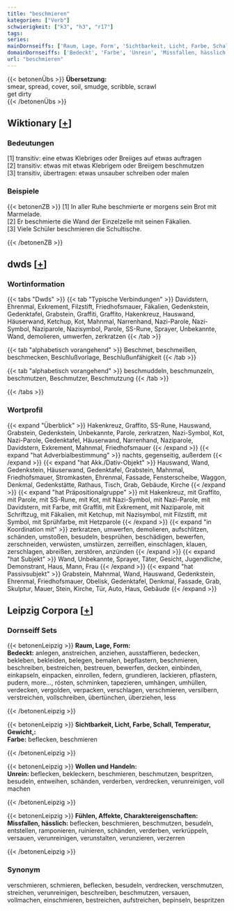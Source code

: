 ```yaml
---
title: "beschmieren"
kategorien: ["Verb"]
schwierigkeit: ["k3", "h3", "r17"]
tags:
series:
mainDornseiffs: ['Raum, Lage, Form', 'Sichtbarkeit, Licht, Farbe, Schall, Temperatur, Gewicht,', 'Wollen und Handeln', 'Fühlen, Affekte, Charaktereigenschaften']
domainDornseiffs: ['Bedeckt', 'Farbe', 'Unrein', 'Missfallen, hässlich']
url: "beschmieren"
---
```


{{< betonenÜbs >}}
**Übersetzung:**  
smear, spread, cover, soil, smudge, scribble, scrawl  
get dirty  
{{< /betonenÜbs >}}

## Wiktionary [[+](https://de.wiktionary.org/wiki/beschmieren)]

### Bedeutungen
[1] transitiv: eine etwas Klebriges oder Breiiges auf etwas auftragen  
[2] transitiv: etwas mit etwas Klebrigem oder Breiigem beschmutzen  
[3] transitiv, übertragen: etwas unsauber schreiben oder malen  

### Beispiele
{{< betonenZB >}}
[1] In aller Ruhe beschmierte er morgens sein Brot mit Marmelade.  
[2] Er beschmierte die Wand der Einzelzelle mit seinen Fäkalien.  
[3] Viele Schüler beschmieren die Schultische.  

{{< /betonenZB >}}


## dwds [[+](https://www.dwds.de/wb/beschmieren)]

### Wortinformation
{{< tabs "Dwds" >}}
{{< tab "Typische Verbindungen" >}}
Davidstern, Ehrenmal, Exkrement, Filzstift, Friedhofsmauer, Fäkalien, Gedenkstein, Gedenktafel, Grabstein, Graffiti, Graffito, Hakenkreuz, Hauswand, Häuserwand, Ketchup, Kot, Mahnmal, Narrenhand, Nazi-Parole, Nazi-Symbol, Naziparole, Nazisymbol, Parole, SS-Rune, Sprayer, Unbekannte, Wand, demolieren, umwerfen, zerkratzen
{{< /tab >}}

{{< tab "alphabetisch vorangehend" >}}
Beschmet, beschmeißen, beschmecken, Beschlußvorlage, Beschlußunfähigkeit
{{< /tab >}}

{{< tab "alphabetisch vorangehend" >}}
beschmuddeln, beschmunzeln, beschmutzen, Beschmutzer, Beschmutzung
{{< /tab >}}

{{< /tabs >}}

### Wortprofil
{{< expand "Überblick" >}} Hakenkreuz, Graffito, SS-Rune, Hauswand, Grabstein, Gedenkstein, Unbekannte, Parole, zerkratzen, Nazi-Symbol, Kot, Nazi-Parole, Gedenktafel, Häuserwand, Narrenhand, Naziparole, Davidstern, Exkrement, Mahnmal, Friedhofsmauer {{< /expand >}}
{{< expand "hat Adverbialbestimmung" >}} nachts, gegenseitig, außerdem {{< /expand >}}
{{< expand "hat Akk./Dativ-Objekt" >}} Hauswand, Wand, Gedenkstein, Häuserwand, Gedenktafel, Grabstein, Mahnmal, Friedhofsmauer, Stromkasten, Ehrenmal, Fassade, Fensterscheibe, Waggon, Denkmal, Gedenkstätte, Rathaus, Tisch, Grab, Gebäude, Kirche {{< /expand >}}
{{< expand "hat Präpositionalgruppe" >}} mit Hakenkreuz, mit Graffito, mit Parole, mit SS-Rune, mit Kot, mit Nazi-Symbol, mit Nazi-Parole, mit Davidstern, mit Farbe, mit Graffiti, mit Exkrement, mit Naziparole, mit Schriftzug, mit Fäkalien, mit Ketchup, mit Nazisymbol, mit Filzstift, mit Symbol, mit Sprühfarbe, mit Hetzparole {{< /expand >}}
{{< expand "in Koordination mit" >}} zerkratzen, umwerfen, demolieren, aufschlitzen, schänden, umstoßen, besudeln, besprühen, beschädigen, bewerfen, zerschneiden, verwüsten, umstürzen, zerreißen, einschlagen, klauen, zerschlagen, abreißen, zerstören, anzünden {{< /expand >}}
{{< expand "hat Subjekt" >}} Wand, Unbekannte, Sprayer, Täter, Gesicht, Jugendliche, Demonstrant, Haus, Mann, Frau {{< /expand >}}
{{< expand "hat Passivsubjekt" >}} Grabstein, Mahnmal, Wand, Hauswand, Gedenkstein, Ehrenmal, Friedhofsmauer, Obelisk, Gedenktafel, Denkmal, Fassade, Grab, Skulptur, Mauer, Stein, Kirche, Tür, Auto, Haus, Gebäude {{< /expand >}}

## Leipzig Corpora [[+](https://corpora.uni-leipzig.de/en/res?word=beschmieren&corpusId=deu_newscrawl-public_2018)]

### Dornseiff Sets
{{< betonenLeipzig >}}
**Raum, Lage, Form:**  
**Bedeckt:** anlegen, anstreichen, anziehen, ausstaffieren, bedecken, bekleben, bekleiden, belegen, bemalen, bepflastern, beschmieren, beschreiben, bestreichen, bestreuen, bewerfen, decken, einbinden, einkapseln, einpacken, einrollen, federn, grundieren, lackieren, pflastern, pudern, more..., rösten, schminken, tapezieren, umhängen, umhüllen, verdecken, vergolden, verpacken, verschlagen, verschmieren, versilbern, verstreichen, vollschreiben, übertünchen, überziehen, less  

{{< /betonenLeipzig >}}


{{< betonenLeipzig >}}
**Sichtbarkeit, Licht, Farbe, Schall, Temperatur, Gewicht,:**  
**Farbe:** beflecken, beschmieren  

{{< /betonenLeipzig >}}


{{< betonenLeipzig >}}
**Wollen und Handeln:**  
**Unrein:** beflecken, bekleckern, beschmieren, beschmutzen, bespritzen, besudeln, entweihen, schänden, verderben, verdrecken, verunreinigen, voll machen  

{{< /betonenLeipzig >}}


{{< betonenLeipzig >}}
**Fühlen, Affekte, Charaktereigenschaften:**  
**Missfallen, hässlich:** beflecken, beschmieren, beschmutzen, besudeln, entstellen, ramponieren, ruinieren, schänden, verderben, verkrüppeln, versauen, verunreinigen, verunstalten, verunzieren, verzerren  

{{< /betonenLeipzig >}}

### Synonym
verschmieren, schmieren, beflecken, besudeln, verdrecken, verschmutzen, streichen, verunreinigen, beschreiben, beschmutzen, versauen, vollmachen, einschmieren, bestreichen, aufstreichen, bepinseln, bespritzen

